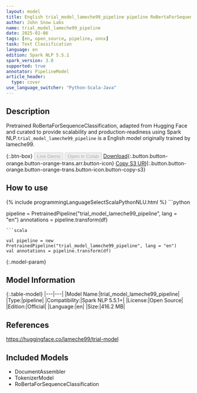 ```yaml
---
layout: model
title: English trial_model_lameche99_pipeline pipeline RoBertaForSequenceClassification from lameche99
author: John Snow Labs
name: trial_model_lameche99_pipeline
date: 2025-02-06
tags: [en, open_source, pipeline, onnx]
task: Text Classification
language: en
edition: Spark NLP 5.5.1
spark_version: 3.0
supported: true
annotator: PipelineModel
article_header:
  type: cover
use_language_switcher: "Python-Scala-Java"
---
```


## Description

Pretrained RoBertaForSequenceClassification, adapted from Hugging Face and curated to provide scalability and production-readiness using Spark NLP.`trial_model_lameche99_pipeline` is a English model originally trained by lameche99.

{:.btn-box}
<button class="button button-orange" disabled>Live Demo</button>
<button class="button button-orange" disabled>Open in Colab</button>
[Download](https://s3.amazonaws.com/auxdata.johnsnowlabs.com/public/models/trial_model_lameche99_pipeline_en_5.5.1_3.0_1738879848360.zip){:.button.button-orange.button-orange-trans.arr.button-icon}
[Copy S3 URI](s3://auxdata.johnsnowlabs.com/public/models/trial_model_lameche99_pipeline_en_5.5.1_3.0_1738879848360.zip){:.button.button-orange.button-orange-trans.button-icon.button-copy-s3}

## How to use



<div class="tabs-box" markdown="1">
{% include programmingLanguageSelectScalaPythonNLU.html %}
```python

pipeline = PretrainedPipeline("trial_model_lameche99_pipeline", lang = "en")
annotations =  pipeline.transform(df)   

```
```scala

val pipeline = new PretrainedPipeline("trial_model_lameche99_pipeline", lang = "en")
val annotations = pipeline.transform(df)

```
</div>

{:.model-param}
## Model Information

{:.table-model}
|---|---|
|Model Name:|trial_model_lameche99_pipeline|
|Type:|pipeline|
|Compatibility:|Spark NLP 5.5.1+|
|License:|Open Source|
|Edition:|Official|
|Language:|en|
|Size:|416.2 MB|

## References

https://huggingface.co/lameche99/trial-model

## Included Models

- DocumentAssembler
- TokenizerModel
- RoBertaForSequenceClassification